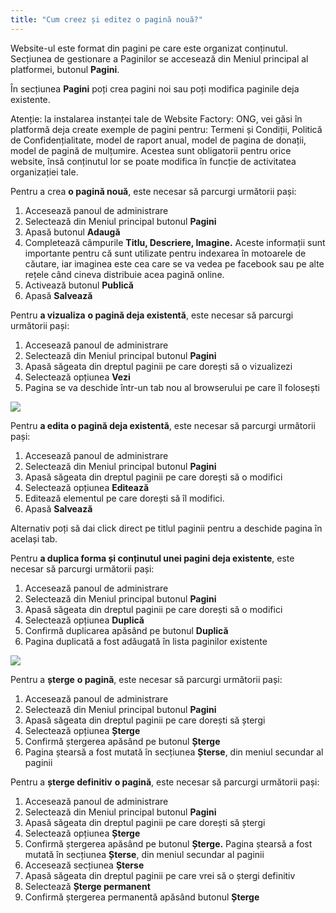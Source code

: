 ```yaml
---
title: "Cum creez și editez o pagină nouă?"
---
```


Website-ul este format din pagini pe care este organizat conținutul.
Secțiunea de gestionare a Paginilor se accesează din Meniul principal al
platformei, butonul **Pagini**.

În secțiunea **Pagini** poți crea pagini noi sau poți modifica paginile
deja existente.

Atenție: la instalarea instanței tale de Website Factory: ONG, vei găsi
în platformă deja create exemple de pagini pentru: Termeni și Condiții,
Politică de Confidențialitate, model de raport anual, model de pagina de
donații, model de pagină de mulțumire. Acestea sunt obligatorii pentru
orice website, însă conținutul lor se poate modifica în funcție de
activitatea organizației tale.

Pentru a crea **o pagină nouă**, este necesar să parcurgi următorii
pași:

1)  Accesează panoul de administrare
2)  Selectează din Meniul principal butonul **Pagini**
3)  Apasă butonul **Adaugă**
4)  Completează câmpurile **Titlu, Descriere, Imagine.** Aceste
    informații sunt importante pentru că sunt utilizate pentru
    indexarea în motoarele de căutare, iar imaginea este cea care se
    va vedea pe facebook sau pe alte rețele când cineva distribuie
    acea pagină online.
5)  Activează butonul **Publică**
6)  Apasă **Salvează**

Pentru **a vizualiza** **o pagină deja existentă**, este necesar să
parcurgi următorii pași:

1)  Accesează panoul de administrare
2)  Selectează din Meniul principal butonul **Pagini**
3)  Apasă săgeata din dreptul paginii pe care dorești să o vizualizezi
4)  Selectează opțiunea **Vezi**
5)  Pagina se va deschide într-un tab nou al browserului pe care îl
    folosești

<a href="/assets/help/015.png">
    <img src="/assets/help/015.png" />
</a>

Pentru **a edita o pagină deja existentă**, este necesar să parcurgi
următorii pași:

1)  Accesează panoul de administrare
2)  Selectează din Meniul principal butonul **Pagini**
3)  Apasă săgeata din dreptul paginii pe care dorești să o modifici
4)  Selectează opțiunea **Editează**
5)  Editează elementul pe care dorești să îl modifici.
6)  Apasă **Salvează**

Alternativ poți să dai click direct pe titlul paginii pentru a deschide
pagina în același tab.

Pentru **a duplica forma și conținutul unei pagini deja existente**,
este necesar să parcurgi următorii pași:

1)  Accesează panoul de administrare
2)  Selectează din Meniul principal butonul **Pagini**
3)  Apasă săgeata din dreptul paginii pe care dorești să o modifici
4)  Selectează opțiunea **Duplică**
5)  Confirmă duplicarea apăsând pe butonul **Duplică**
6)  Pagina duplicată a fost adăugată în lista paginilor existente

<a href="/assets/help/029.png">
    <img src="/assets/help/029.png" />
</a>

Pentru a **șterge** **o pagină**, este necesar să parcurgi următorii
pași:

1)  Accesează panoul de administrare
2)  Selectează din Meniul principal butonul **Pagini**
3)  Apasă săgeata din dreptul paginii pe care dorești să ștergi
4)  Selectează opțiunea **Șterge**
5)  Confirmă ștergerea apăsând pe butonul **Șterge**
6)  Pagina ștearsă a fost mutată în secțiunea **Șterse**, din meniul
    secundar al paginii

Pentru a **șterge definitiv** **o pagină**, este necesar să parcurgi
următorii pași:

1)  Accesează panoul de administrare
2)  Selectează din Meniul principal butonul **Pagini**
3)  Apasă săgeata din dreptul paginii pe care dorești să ștergi
4)  Selectează opțiunea **Șterge**
5)  Confirmă ștergerea apăsând pe butonul **Șterge.** Pagina ștearsă a
    fost mutată în secțiunea **Șterse**, din meniul secundar al
    paginii
6)  Accesează secțiunea **Șterse**
7)  Apasă săgeata din dreptul paginii pe care vrei să o ștergi definitiv
8)  Selectează **Șterge permanent**
9)  Confirmă ștergerea permanentă apăsând butonul **Șterge**
